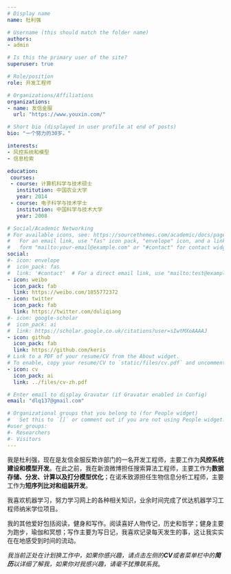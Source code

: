 ```yaml
---
# Display name
name: 杜利强

# Username (this should match the folder name)
authors:
- admin

# Is this the primary user of the site?
superuser: true

# Role/position
role: 开发工程师

# Organizations/Affiliations
organizations:
- name: 友信金服
  url: "https://www.youxin.com/"

# Short bio (displayed in user profile at end of posts)
bio: "一个努力的30岁。"

interests:
- 风控系统和模型
- 信息检索

education:
 courses:
 - course: 计算机科学与技术硕士
   institution: 中国农业大学
   year: 2014
 - course: 电子科学与技术学士
   institution: 中国科学与技术大学
   year: 2008

# Social/Academic Networking
# For available icons, see: https://sourcethemes.com/academic/docs/page-builder/#icons
#   For an email link, use "fas" icon pack, "envelope" icon, and a link in the
#   form "mailto:your-email@example.com" or "#contact" for contact widget.
social:
#- icon: envelope
#  icon_pack: fas
#  link: '#contact'  # For a direct email link, use "mailto:test@example.org".
- icon: weibo
  icon_pack: fab
  link: https://weibo.com/1855772372
- icon: twitter
  icon_pack: fab
  link: https://twitter.com/duliqiang
#- icon: google-scholar
#  icon_pack: ai
#  link: https://scholar.google.co.uk/citations?user=sIwtMXoAAAAJ
- icon: github
  icon_pack: fab
  link: https://github.com/keris
# Link to a PDF of your resume/CV from the About widget.
# To enable, copy your resume/CV to `static/files/cv.pdf` and uncomment the lines below.
- icon: cv
  icon_pack: ai
  link: ../files/cv-zh.pdf

# Enter email to display Gravatar (if Gravatar enabled in Config)
email: "dlq137@gmail.com"

# Organizational groups that you belong to (for People widget)
#   Set this to `[]` or comment out if you are not using People widget.
#user_groups:
#- Researchers
#- Visitors
---
```


我是杜利强，现在是友信金服反欺诈部门的一名开发工程师，主要工作为**风控系统建设和模型开发**。在此之前，我在新浪微博担任搜索算法工程师，主要工作为**数据存储、分发、计算以及打分模型优化**；在诺禾致源担任生物信息分析工程师，主要工作为**短序列比对和组装开发**。

我喜欢机器学习，努力学习网上的各种相关知识，业余时间完成了优达机器学习工程师纳米学位项目。

我的其他爱好包括阅读，健身和写作。阅读喜好人物传记，历史和哲学；健身主要为跑步，瑜伽和冥想；写作主要为写日记，我喜欢记录每天发生的事，这让我实实在在地感受到时间的流动。

*我当前正处在计划换工作中，如果你感兴趣，请点击左侧的**CV**或者菜单栏中的**简历**以详细了解我，如果你对我感兴趣，请毫不犹豫联系我*。
